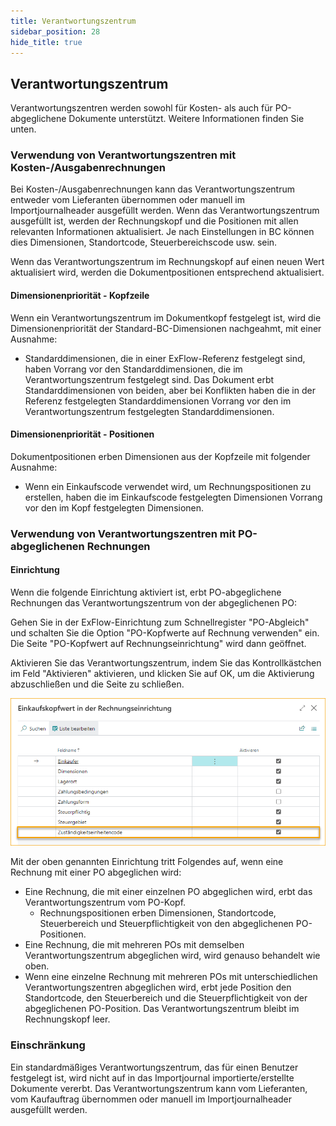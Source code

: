 ```yaml
---
title: Verantwortungszentrum
sidebar_position: 28
hide_title: true
---
```

## Verantwortungszentrum

Verantwortungszentren werden sowohl für Kosten- als auch für PO-abgeglichene Dokumente unterstützt. Weitere Informationen finden Sie unten.

### Verwendung von Verantwortungszentren mit Kosten-/Ausgabenrechnungen
Bei Kosten-/Ausgabenrechnungen kann das Verantwortungszentrum entweder vom Lieferanten übernommen oder manuell im Importjournalheader ausgefüllt werden. Wenn das Verantwortungszentrum ausgefüllt ist, werden der Rechnungskopf und die Positionen mit allen relevanten Informationen aktualisiert. Je nach Einstellungen in BC können dies Dimensionen, Standortcode, Steuerbereichscode usw. sein.

Wenn das Verantwortungszentrum im Rechnungskopf auf einen neuen Wert aktualisiert wird, werden die Dokumentpositionen entsprechend aktualisiert.

#### Dimensionenpriorität - Kopfzeile
Wenn ein Verantwortungszentrum im Dokumentkopf festgelegt ist, wird die Dimensionenpriorität der Standard-BC-Dimensionen nachgeahmt, mit einer Ausnahme:

- Standarddimensionen, die in einer ExFlow-Referenz festgelegt sind, haben Vorrang vor den Standarddimensionen, die im Verantwortungszentrum festgelegt sind. Das Dokument erbt Standarddimensionen von beiden, aber bei Konflikten haben die in der Referenz festgelegten Standarddimensionen Vorrang vor den im Verantwortungszentrum festgelegten Standarddimensionen.

#### Dimensionenpriorität - Positionen

Dokumentpositionen erben Dimensionen aus der Kopfzeile mit folgender Ausnahme:

- Wenn ein Einkaufscode verwendet wird, um Rechnungspositionen zu erstellen, haben die im Einkaufscode festgelegten Dimensionen Vorrang vor den im Kopf festgelegten Dimensionen.

### Verwendung von Verantwortungszentren mit PO-abgeglichenen Rechnungen

#### Einrichtung

Wenn die folgende Einrichtung aktiviert ist, erbt PO-abgeglichene Rechnungen das Verantwortungszentrum von der abgeglichenen PO:

Gehen Sie in der ExFlow-Einrichtung zum Schnellregister "PO-Abgleich" und schalten Sie die Option "PO-Kopfwerte auf Rechnung verwenden" ein. Die Seite "PO-Kopfwert auf Rechnungseinrichtung" wird dann geöffnet.

Aktivieren Sie das Verantwortungszentrum, indem Sie das Kontrollkästchen im Feld "Aktivieren" aktivieren, und klicken Sie auf OK, um die Aktivierung abzuschließen und die Seite zu schließen.

![ExFlow Genehmigungsstatus](./../../images/po-header-value-on-invoice-setup-003.png)

Mit der oben genannten Einrichtung tritt Folgendes auf, wenn eine Rechnung mit einer PO abgeglichen wird:
* Eine Rechnung, die mit einer einzelnen PO abgeglichen wird, erbt das Verantwortungszentrum vom PO-Kopf.
    - Rechnungspositionen erben Dimensionen, Standortcode, Steuerbereich und Steuerpflichtigkeit von den abgeglichenen PO-Positionen.
* Eine Rechnung, die mit mehreren POs mit demselben Verantwortungszentrum abgeglichen wird, wird genauso behandelt wie oben.
* Wenn eine einzelne Rechnung mit mehreren POs mit unterschiedlichen Verantwortungszentren abgeglichen wird, erbt jede Position den Standortcode, den Steuerbereich und die Steuerpflichtigkeit von der abgeglichenen PO-Position. Das Verantwortungszentrum bleibt im Rechnungskopf leer.

### Einschränkung
Ein standardmäßiges Verantwortungszentrum, das für einen Benutzer festgelegt ist, wird nicht auf in das Importjournal importierte/erstellte Dokumente vererbt. Das Verantwortungszentrum kann vom Lieferanten, vom Kaufauftrag übernommen oder manuell im Importjournalheader ausgefüllt werden.

